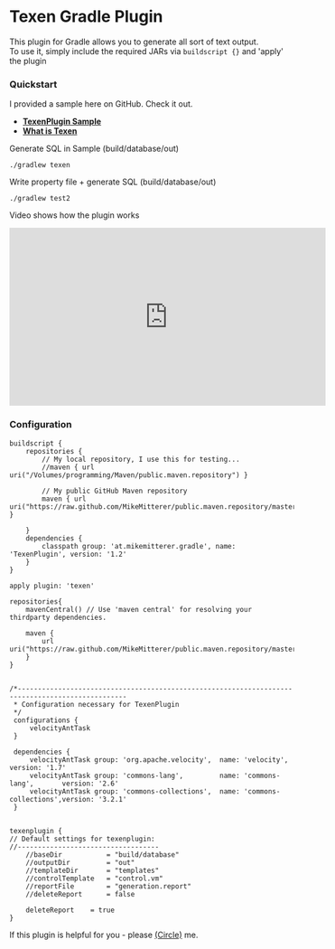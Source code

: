 Texen Gradle Plugin
====================

This plugin for Gradle allows you to generate all sort of text output.<br>
To use it, simply include the required JARs via `buildscript {}` and 'apply' the plugin

### Quickstart
I provided a sample here on GitHub. Check it out.
*	**[TexenPlugin Sample](https://github.com/MikeMitterer/gradle-texen-plugin-sample)** 
*	**[What is Texen](http://velocity.apache.org/engine/devel/texen.html)**

Generate SQL in Sample (build/database/out)

	./gradlew texen
	
Write property file + generate SQL (build/database/out)

	./gradlew test2
	
Video shows how the plugin works

<iframe width="560" height="315" src="http://www.youtube.com/embed/ggKJ9LoPDEo" frameborder="0" allowfullscreen></iframe>	
	
### Configuration
	buildscript {
	    repositories {
			// My local repository, I use this for testing...
	        //maven { url uri("/Volumes/programming/Maven/public.maven.repository") } 
			
			// My public GitHub Maven repository
	        maven { url uri("https://raw.github.com/MikeMitterer/public.maven.repository/master") }  
	                         
	    }
	    dependencies {
	        classpath group: 'at.mikemitterer.gradle', name: 'TexenPlugin', version: '1.2'
	    }
	}
	
	apply plugin: 'texen'

	repositories{
	    mavenCentral() // Use 'maven central' for resolving your thirdparty dependencies.
		
		maven {
			url uri("https://raw.github.com/MikeMitterer/public.maven.repository/master")
		}
	}


	/*-------------------------------------------------------------------------------------------------
	 * Configuration necessary for TexenPlugin
	 */
	 configurations {
		 velocityAntTask
	 }
	 
	 dependencies {
		 velocityAntTask group: 'org.apache.velocity', 	name: 'velocity', 			version: '1.7'
		 velocityAntTask group: 'commons-lang', 		name: 'commons-lang', 		version: '2.6'
		 velocityAntTask group: 'commons-collections', 	name: 'commons-collections',version: '3.2.1'
	 }
	
	
	texenplugin {
	// Default settings for texenplugin:
	//-----------------------------------
		//baseDir			= "build/database"
		//outputDir			= "out"
		//templateDir		= "templates"
		//controlTemplate 	= "control.vm"
		//reportFile		= "generation.report"
		//deleteReport 		= false
		
		deleteReport 	= true
	}

If this plugin is helpful for you - please [(Circle)](http://gplus.mikemitterer.at/) me.
